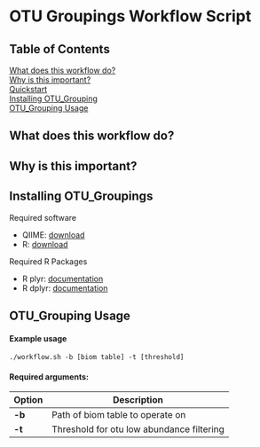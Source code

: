 # OTU Groupings Workflow Script

## Table of Contents

[What does this workflow do?](#intro)    
[Why is this important?](#importance)       
[Quickstart](#quickstart)    
[Installing OTU_Grouping](#install)    
[OTU_Grouping Usage](#usage)      

## <a name="intro"></a>What does this workflow do?

## <a name="importance"></a>Why is this important?

## <a name="install"></a>Installing OTU_Groupings

Required software
+ QIIME: [download](http://qiime.org/install/index.html)
+ R: [download](https://cran.r-project.org/)

Required R Packages
+ R plyr: [documentation](https://cran.r-project.org/web/packages/plyr/index.html)
+ R dplyr: [documentation](https://cran.r-project.org/web/packages/dplyr/index.html) 

## <a name="usage"></a><a name="quickstart"></a>OTU_Grouping Usage

#### Example usage

```
./workflow.sh -b [biom table] -t [threshold]
```

#### Required arguments:

| Option     | Description                                     |
|------------|-------------------------------------------------|
| **-b**   | Path of biom table to operate on           |
| **-t**   | Threshold for otu low abundance filtering |
